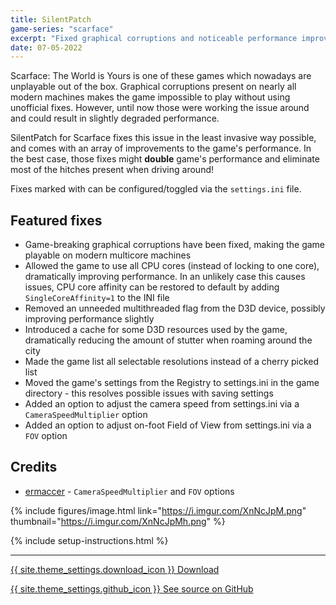 ```yaml
---
title: SilentPatch
game-series: "scarface"
excerpt: "Fixed graphical corruptions and noticeable performance improvements."
date: 07-05-2022
---
```


Scarface: The World is Yours is one of these games which nowadays are unplayable out of the box.
Graphical corruptions present on nearly all modern machines makes the game impossible to play without using
unofficial fixes. However, until now those were working the issue around and could result in slightly degraded
performance.

SilentPatch for Scarface fixes this issue in the least invasive way possible, and comes with an array of improvements
to the game's performance. In the best case, those fixes might **double** game's performance and eliminate
most of the hitches present when driving around!

Fixes marked with <i class="fas fa-cog"></i> can be configured/toggled via the `settings.ini` file.

## Featured fixes

* Game-breaking graphical corruptions have been fixed, making the game playable on modern multicore machines
* <i class="fas fa-cog"></i> Allowed the game to use all CPU cores (instead of locking to one core), dramatically improving performance.
In an unlikely case this causes issues, CPU core affinity can be restored to default by adding `SingleCoreAffinity=1` to the INI file
* Removed an unneeded multithreaded flag from the D3D device, possibly improving performance slightly
* Introduced a cache for some D3D resources used by the game, dramatically reducing the amount of stutter when roaming around the city
* Made the game list all selectable resolutions instead of a cherry picked list
* Moved the game's settings from the Registry to settings.ini in the game directory - this resolves possible issues with saving settings
* <i class="fas fa-cog"></i> Added an option to adjust the camera speed from settings.ini via a `CameraSpeedMultiplier` option
* <i class="fas fa-cog"></i> Added an option to adjust on-foot Field of View from settings.ini via a `FOV` option

## Credits
* [ermaccer](https://github.com/ermaccer) - `CameraSpeedMultiplier` and `FOV` options

{% include figures/image.html link="https://i.imgur.com/XnNcJpM.png" thumbnail="https://i.imgur.com/XnNcJpMh.png" %}

{% include setup-instructions.html %}

***

<a href="https://github.com/CookiePLMonster/SilentPatchScarface/releases/latest/download/SilentPatchScarface.zip" class="button">{{ site.theme_settings.download_icon }} Download</a>

<a href="https://github.com/CookiePLMonster/SilentPatchScarface" class="button github" target="_blank">{{ site.theme_settings.github_icon }} See source on GitHub</a>
